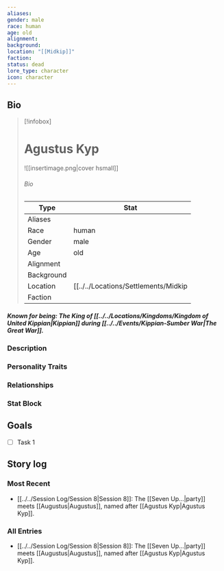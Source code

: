 ```yaml
---
aliases: 
gender: male
race: human
age: old
alignment: 
background: 
location: "[[Midkip]]"
faction: 
status: dead
lore_type: character
icon: character
---
```

## Bio
> [!infobox]
> # Agustus Kyp
> ![[insertimage.png|cover hsmall]]
> ###### Bio
> | Type | Stat |
> | ---- | ---- |
> | Aliases | |
> | Race| human |
> | Gender| male|
> | Age | old|
> | Alignment|| 
> | Background| |
> | Location|  [[../../Locations/Settlements/Midkip|Midkip]]|
> | Faction| | 
##### Known for being: The King of [[../../Locations/Kingdoms/Kingdom of United Kippian|Kippian]] during [[../../Events/Kippian-Sumber War|The Great War]].
### Description
### Personality Traits
### Relationships
### Stat Block
## Goals
- [ ] Task 1
## Story log
### Most Recent
- [[../../Session Log/Session 8|Session 8]]: The [[Seven Up...|party]] meets [[Augustus|Augustus]], named after [[Agustus Kyp|Agustus Kyp]].

### All Entries
- [[../../Session Log/Session 8|Session 8]]: The [[Seven Up...|party]] meets [[Augustus|Augustus]], named after [[Agustus Kyp|Agustus Kyp]].
